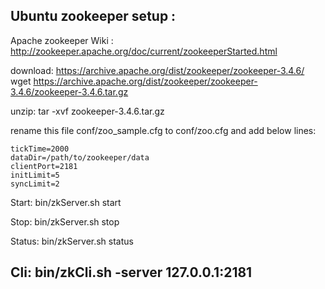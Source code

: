 Ubuntu zookeeper setup :
---------------------------------------------------------------------------------
Apache zookeeper Wiki :
    http://zookeeper.apache.org/doc/current/zookeeperStarted.html

download:
    https://archive.apache.org/dist/zookeeper/zookeeper-3.4.6/
    wget https://archive.apache.org/dist/zookeeper/zookeeper-3.4.6/zookeeper-3.4.6.tar.gz

unzip:
    tar -xvf zookeeper-3.4.6.tar.gz

rename this file conf/zoo_sample.cfg to conf/zoo.cfg and add below lines:

    tickTime=2000
    dataDir=/path/to/zookeeper/data
    clientPort=2181
    initLimit=5
    syncLimit=2

Start:
    bin/zkServer.sh start

Stop:
    bin/zkServer.sh stop

Status:
    bin/zkServer.sh status

Cli:
    bin/zkCli.sh -server 127.0.0.1:2181
---------------------------------------------------------------------
